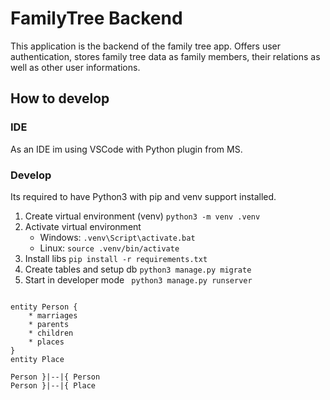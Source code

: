 # FamilyTree Backend

This application is the backend of the family tree app. Offers user authentication, stores family tree data as family members, their relations as well as other user informations.

## How to develop

### IDE

As an IDE im using VSCode with Python plugin from MS. 

### Develop

Its required to have Python3 with pip and venv support installed.

1. Create virtual environment (venv) `python3 -m venv .venv`
2. Activate virtual environment
    * Windows: `.venv\Script\activate.bat`
    * Linux: `source .venv/bin/activate`
3. Install libs `pip install -r requirements.txt` 
4. Create tables and setup db `python3 manage.py migrate`
5. Start in developer mode ` python3 manage.py runserver`

```plantuml

entity Person {
    * marriages
    * parents
    * children
    * places
}
entity Place

Person }|--|{ Person
Person }|--|{ Place


```
